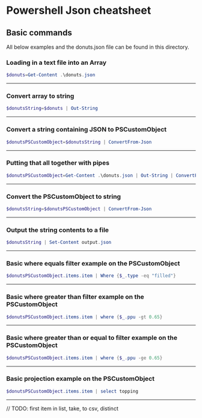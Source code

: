 
# Powershell Json cheatsheet #

## Basic commands ##

All below examples and the donuts.json file can be found in this directory.

### Loading in a text file into an Array ###

```powershell
$donuts=Get-Content .\donuts.json
```

------

### Convert array to string ###

```powershell
$donutsString=$donuts | Out-String
```

------

### Convert a string containing JSON to PSCustomObject ###

```powershell
$donutsPSCustomObject=$donutsString | ConvertFrom-Json
```

------

### Putting that all together with pipes ###

```powershell
$donutsPSCustomObject=Get-Content .\donuts.json | Out-String | ConvertFrom-Json
```

------

### Convert the PSCustomObject to string ###

```powershell
$donutsString=$donutsPSCustomObject | ConvertFrom-Json
```

------

### Output the string contents to a file ###

```powershell
$donutsString | Set-Content output.json
```

------

### Basic where equals filter example on the PSCustomObject ###

```powershell
$donutsPSCustomObject.items.item | Where {$_.type -eq "filled"}
```

------

### Basic where greater than filter example on the PSCustomObject ###

```powershell
$donutsPSCustomObject.items.item | where {$_.ppu -gt 0.65}
```

------

### Basic where greater than or equal to filter example on the PSCustomObject ###

```powershell
$donutsPSCustomObject.items.item | where {$_.ppu -ge 0.65}
```

------

### Basic projection example on the PSCustomObject ###

```powershell
$donutsPSCustomObject.items.item | select topping
```

------

// TODO: first item in list, take, to csv, distinct